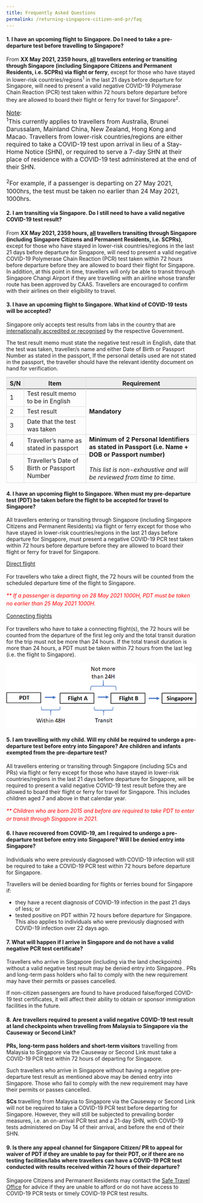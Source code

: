 ```yaml
---
title: Frequently Asked Questions
permalink: /returning-singapore-citizen-and-pr/faq
---
```

#### 1.	I have an upcoming flight to Singapore. Do I need to take a pre-departure test before travelling to Singapore? 

From <b>XX May 2021, 2359 hours, <u>all</u> travellers entering or transiting through Singapore (including Singapore Citizens and Permanent Residents, i.e. SCPRs) via flight or ferry</b>, except for those who have stayed in lower-risk countries/regions<sup>1</sup> in the last 21 days before departure for Singapore, will need to present a valid negative COVID-19 Polymerase Chain Reaction (PCR) test taken within 72 hours before departure before they are allowed to board their flight or ferry for travel for Singapore<sup>2</sup>.

<p style="font-size:16px;"><u>Note</u>:<br/>
<sup>1</sup>This currently applies to travellers from Australia, Brunei Darussalam, Mainland China, New Zealand, Hong Kong and Macao. Travellers from lower-risk countries/regions are either required to take a COVID-19 test upon arrival in lieu of a Stay-Home Notice (SHN), or required to serve a 7-day SHN at their place of residence with a COVID-19 test administered at the end of their SHN.<br/><br/>
<sup>2</sup>For example, if a passenger is departing on 27 May 2021, 1000hrs, the test must be taken no earlier than 24 May 2021, 1000hrs.</p>



#### 2.	I am transiting via Singapore. Do I still need to have a valid negative COVID-19 test result?

From <b>XX May 2021, 2359 hours, <u>all</u> travellers transiting through Singapore (including Singapore Citizens and Permanent Residents, i.e. SCPRs)</b>, except for those who have stayed in lower-risk countries/regions in the last 21 days before departure for Singapore, will need to present a valid negative COVID-19 Polymerase Chain Reaction (PCR) test taken within 72 hours before departure before they are allowed to board their flight for Singapore.
In addition, at this point in time, travellers will only be able to transit through Singapore Changi Airport if they are travelling with an airline whose transfer route has been approved by CAAS. Travellers are encouraged to confirm with their airlines on their eligibility to travel. 

#### 3.	I have an upcoming flight to Singapore. What kind of COVID-19 tests will be accepted? 

Singapore only accepts test results from labs in the country that are <a href="https://www.moh.gov.sg/covid-19/accreditation-bodies-for-covid-19-testing">internationally accredited or recognised</a> by the respective Government. 

The test result memo must state the negative test result in English, date that the test was taken, traveller/s name and either Date of Birth or Passport Number as stated in the passport, If the personal details used are not stated in the passport, the traveller should have the relevant identity document on hand for verification. 

<table>
<thead>
<tr>
    <th style="font-size:16px;border-top:3px solid #D8D8D8; border-left:1px solid #D8D8D8; border-right:1px solid #D8D8D8; background-color:#EDEDED">S/N</th>
    <th style="font-size:16px;border-top:3px solid #D8D8D8; border-left:1px solid #D8D8D8; border-right:1px solid #D8D8D8; background-color:#EDEDED">Item</th>
    <th style="font-size:16px;border-top:3px solid #D8D8D8; border-left:1px solid #D8D8D8; border-right:1px solid #D8D8D8; background-color:#EDEDED">Requirement</th>
  </tr>
</thead>
<tbody>
<tr>
<td style="font-size:16px; border-left:1px solid #D8D8D8; border-right:1px solid #D8D8D8; border-bottom:1px solid #D8D8D8;">1</td>
<td style="font-size:16px;border-right:1px solid #D8D8D8;border-bottom:1px solid #D8D8D8;">Test result memo to be in English</td>
<td rowspan="3" style="font-size:16px;border-right:1px solid #D8D8D8;border-bottom:1px solid #D8D8D8;"><b>Mandatory</b></td>
</tr>
<tr>
<td style="font-size:16px; border-left:1px solid #D8D8D8; border-right:1px solid #D8D8D8; border-bottom:1px solid #D8D8D8;">2</td>
<td style="font-size:16px;border-right:1px solid #D8D8D8;border-bottom:1px solid #D8D8D8;">Test result</td>
</tr>
<tr>
<td style="font-size:16px; border-left:1px solid #D8D8D8; border-right:1px solid #D8D8D8; border-bottom:1px solid #D8D8D8;">3</td>
<td style="font-size:16px;border-right:1px solid #D8D8D8;border-bottom:1px solid #D8D8D8;">Date that the test was taken</td>
</tr>
<tr>
<td style="font-size:16px; border-left:1px solid #D8D8D8; border-right:1px solid #D8D8D8; border-bottom:1px solid #D8D8D8;">4</td>
<td style="font-size:16px;border-right:1px solid #D8D8D8;border-bottom:1px solid #D8D8D8;">Traveller’s name as stated in passport</td>
<td rowspan="2" style="font-size:16px;border-right:1px solid #D8D8D8;border-bottom:1px solid #D8D8D8;"><b>Minimum of 2 Personal Identifiers as stated in Passport (i.e. Name + DOB or Passport number)</b><br/><br/>
<i>This list is non-exhaustive and will be reviewed from time to time.</i>
</td>
</tr>
<tr>
<td style="font-size:16px; border-left:1px solid #D8D8D8; border-right:1px solid #D8D8D8; border-bottom:1px solid #D8D8D8;">5</td>
<td style="font-size:16px;border-right:1px solid #D8D8D8;border-bottom:1px solid #D8D8D8;">Traveller’s Date of Birth or Passport Number</td>
</tr>
</tbody>
</table>

<!-- Are Antigen Rapid Tests (ARTs) acceptable for the pre-departure testing requirement?

Currently, the PCR test is used in Singapore as the definitive test for the confirmation of COVID-19 cases. Antigen Rapid Tests will not be accepted for the pre-departure COVID-19 test. --> 

#### 4.	I have an upcoming flight to Singapore. When must my pre-departure test (PDT) be taken before the flight to be accepted for travel to Singapore?

All travellers entering or transiting through Singapore (including Singapore Citizens and Permanent Residents) via flight or ferry except for those who have stayed in lower-risk countries/regions in the last 21 days before departure for Singapore,  must present a negative COVID-19 PCR test taken within 72 hours before departure before they are allowed to board their flight or ferry for travel for Singapore.  

<u>Direct flight</u><br/><br/>
For travellers who take a direct flight, the 72 hours will be counted from the scheduled departure time of the flight to Singapore.

<p style="line-height:1.5; color:red;"><i>** If a passenger is departing on 28 May 2021 1000H, PDT must be taken no earlier than 25 May 2021 1000H.</i></p>

<u>Connecting flights</u><br/><br/>
For travellers who have to take a connecting flight(s), the 72 hours will be counted from the departure of the first leg only and the total transit duration for the trip must not be more than 24 hours. If the total transit duration is more than 24 hours, a PDT must be taken within 72 hours from the last leg (i.e. the flight to Singapore). 
 
<img src="/images/PDT_Transit.png">
 

#### 5.	I am travelling with my child. Will my child be required to undergo a pre-departure test before entry into Singapore? Are children and infants exempted from the pre-departure test?

All travellers entering or transiting through Singapore (including SCs and PRs) via flight or ferry except for those who have stayed in lower-risk countries/regions in the last 21 days before departure for Singapore, will be required to present a valid negative COVID-19 test result before they are allowed to board their flight or ferry for travel for Singapore. This includes children aged 7 and above in that calendar year.

<p style="line-height:1.5; color:red;"><i>** Children who are born 2015 and before are required to take PDT to enter or transit through Singapore in 2021.</i></p>

#### 6.	I have recovered from COVID-19, am I required to undergo a pre-departure test before entry into Singapore? Will I be denied entry into Singapore?

Individuals who were previously diagnosed with COVID-19 infection will still be required to take a COVID-19 PCR test within 72 hours before departure for Singapore. 

Travellers will be denied boarding for flights or ferries bound for Singapore if:

<ul>
<li>they have a recent diagnosis of COVID-19 infection in the past 21 days of less; or</li>
<li>tested positive on PDT within 72 hours before departure for Singapore. This also applies to individuals who were previously diagnosed with COVID-19 infection over 22 days ago.</li>
</ul>

#### 7.	What will happen if I arrive in Singapore and do not have a valid negative PCR test certificate?

Travellers who arrive in Singapore (including via the land checkpoints) without a valid negative test result may be denied entry into Singapore.. PRs and long-term pass holders who fail to comply with the new requirement may have their permits or passes cancelled.

If non-citizen passengers are found to have produced false/forged COVID-19 test certificates, it will affect their ability to obtain or sponsor immigration facilities in the future.


#### 8.	Are travellers required to present a valid negative COVID-19 test result at land checkpoints when travelling from Malaysia to Singapore via the Causeway or Second Link? 

<b>PRs, long-term pass holders and short-term visitors</b> travelling from Malaysia to Singapore via the Causeway or Second Link must take a COVID-19 PCR test within 72 hours of departing for Singapore.
 
Such travellers who arrive in Singapore without having a negative pre-departure test result as mentioned above may be denied entry into Singapore. Those who fail to comply with the new requirement may have their permits or passes cancelled.

<b>SCs</b> travelling from Malaysia to Singapore via the Causeway or Second Link will not be required to take a COVID-19 PCR test before departing for Singapore. However, they will still be subjected to prevailing border measures, i.e. an on-arrival PCR test and a 21-day SHN, with COVID-19 tests administered on Day 14 of their arrival, and before the end of their SHN.

#### 9.	Is there any appeal channel for Singapore Citizen/ PR to appeal for waiver of PDT if they are unable to pay for their PDT, or if there are no testing facilities/labs where travellers can have a COVID-19 PCR test conducted with results received within 72 hours of their departure?

Singapore Citizens and Permanent Residents may contact the <a href="https://go.gov.sg/sto-enquiry">Safe Travel Office</a> for advice if they are unable to afford or do not have access to COVID-19 PCR tests or timely COVID-19 PCR test results.